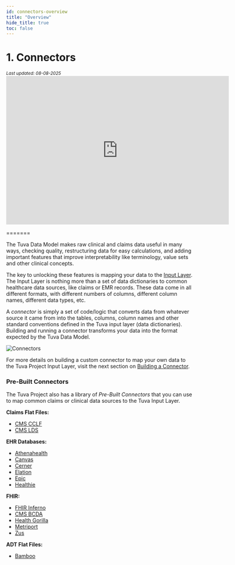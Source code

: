 ```yaml
---
id: connectors-overview
title: "Overview"
hide_title: true
toc: false
---
```


# 1. Connectors

<div style={{ marginTop: "-2rem", marginBottom: "1.5rem" }}>
  <small><em>Last updated: 08-08-2025</em></small>
</div>


<iframe width="600" height="400" src="https://www.youtube.com/embed/dxH_qWgCoik?si=XB5D_-2p82IaJo8R" title="YouTube video player" frameborder="0" allow="accelerometer; autoplay; clipboard-write; encrypted-media; gyroscope; picture-in-picture; web-share" referrerpolicy="strict-origin-when-cross-origin" allowfullscreen></iframe>

=======

The Tuva Data Model makes raw clinical and claims data useful in many ways, checking quality, restructuring data for easy calculations, and adding important features that improve interpretability like terminology, value sets and other clinical concepts. 

The key to unlocking these features is mapping your data to the [Input Layer](input-layer.md). The Input Layer is nothing more than a set of data dictionaries to common healthcare data sources, like claims or EMR records. These data come in all different formats, with different numbers of columns, different column names, different data types, etc. 

A *connector* is simply a set of code/logic that converts data from whatever source it came from into the tables, columns, column names and other standard conventions defined in the Tuva input layer (data dictionaries). Building and running a connector transforms your data into the format expected by the Tuva Data Model. 

![Connectors](/img/Connectors.jpg)

For more details on building a custom connector to map your own data to the Tuva Project Input Layer, visit the next section on [Building a Connector](/docs/connectors/building-a-connector.md). 

### Pre-Built Connectors

The Tuva Project also has a library of *Pre-Built Connectors* that you can use to map common claims or clinical data sources to the Tuva Input Layer. 

**Claims Flat Files:**
- [CMS CCLF](cms-cclf)
- [CMS LDS](cms-lds)

**EHR Databases:**
- [Athenahealth](athenahealth)
- [Canvas](canvas)
- [Cerner](cerner)
- [Elation](elation)
- [Epic](epic)
- [Healthie](healthie)

**FHIR:**
- [FHIR Inferno](fhir-inferno)
- [CMS BCDA](cms-bcda)
- [Health Gorilla](health-gorilla)
- [Metriport](metriport)
- [Zus](zus)

**ADT Flat Files:**
- [Bamboo](bamboo)